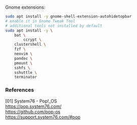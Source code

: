 Gnome extensions:

```bash
sudo apt install -y gnome-shell-extension-autohidetopbar
# enable it in Gnome Tweak Tool
# additional tools not installed by default
sudo apt install -y \
	bat \
        ccrypt \
	clustershell \
	fzf \
	neovim \
	pandoc \
	pmount \
	sshfs \
	sshuttle \
	terminator
```

### References

[01] System76 - Pop!_OS  
<https://pop.system76.com/>  
<https://github.com/pop-os>  
<https://support.system76.com/#pop>
